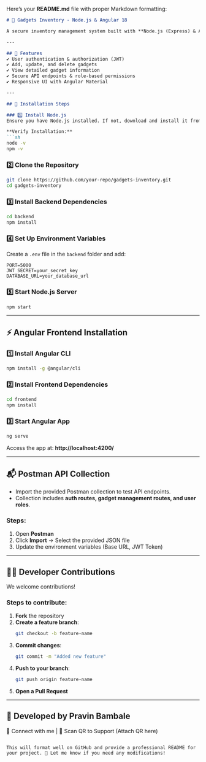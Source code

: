 Here’s your **README.md** file with proper Markdown formatting:  

```md
# 🚀 Gadgets Inventory - Node.js & Angular 18  

A secure inventory management system built with **Node.js (Express) & Angular 18**, featuring **JWT authentication**, CRUD operations, and role-based access.  

---

## 📌 Features  
✔ User authentication & authorization (JWT)  
✔ Add, update, and delete gadgets  
✔ View detailed gadget information  
✔ Secure API endpoints & role-based permissions  
✔ Responsive UI with Angular Material  

---

## 🔧 Installation Steps  

### 1️⃣ Install Node.js  
Ensure you have Node.js installed. If not, download and install it from [Node.js Official Site](https://nodejs.org/)  

**Verify Installation:**  
```sh
node -v
npm -v
```

### 2️⃣ Clone the Repository  
```sh
git clone https://github.com/your-repo/gadgets-inventory.git
cd gadgets-inventory
```

### 3️⃣ Install Backend Dependencies  
```sh
cd backend
npm install
```

### 4️⃣ Set Up Environment Variables  
Create a `.env` file in the `backend` folder and add:  
```env
PORT=5000
JWT_SECRET=your_secret_key
DATABASE_URL=your_database_url
```

### 5️⃣ Start Node.js Server  
```sh
npm start
```

---

## ⚡ Angular Frontend Installation  

### 1️⃣ Install Angular CLI  
```sh
npm install -g @angular/cli
```

### 2️⃣ Install Frontend Dependencies  
```sh
cd frontend
npm install
```

### 3️⃣ Start Angular App  
```sh
ng serve
```
Access the app at: **http://localhost:4200/**  

---

## 📬 Postman API Collection  
- Import the provided Postman collection to test API endpoints.  
- Collection includes **auth routes, gadget management routes, and user roles**.  

### Steps:  
1. Open **Postman**  
2. Click **Import** → Select the provided JSON file  
3. Update the environment variables (Base URL, JWT Token)  

---

## 👨‍💻 Developer Contributions  
We welcome contributions!  

### Steps to contribute:  
1. **Fork** the repository  
2. **Create a feature branch**:  
   ```sh
   git checkout -b feature-name
   ```
3. **Commit changes**:  
   ```sh
   git commit -m "Added new feature"
   ```
4. **Push to your branch**:  
   ```sh
   git push origin feature-name
   ```
5. **Open a Pull Request**  

---

## 📌 Developed by **Pravin Bambale**  
📧 Connect with me | 📱 Scan QR to Support (Attach QR here)  

```

This will format well on GitHub and provide a professional README for your project. 🚀 Let me know if you need any modifications!
